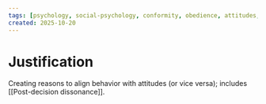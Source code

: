 ```yaml
---
tags: [psychology, social-psychology, conformity, obedience, attitudes, attribution, prejudice, aggression, prosocial]
created: 2025-10-20
---
```

# Justification

Creating reasons to align behavior with attitudes (or vice versa); includes [[Post-decision dissonance]].

